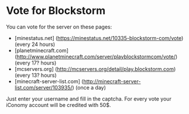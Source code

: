 Vote for Blockstorm
===================

You can vote for the server on these pages:

- [minestatus.net] (https://minestatus.net/10335-blockstorm-com/vote) (every 24 hours)
- [planetminecraft.com] (http://www.planetminecraft.com/server/playblockstormcom/vote/) (every 17? hours)
- [mcservers.org] (http://mcservers.org/detail/play.blockstorm.com) (every 13? hours)
- [minecraft-server-list.com] (http://minecraft-server-list.com/server/103935/) (once a day)

Just enter your username and fill in the captcha. For every vote your iConomy account will be credited with 50$.